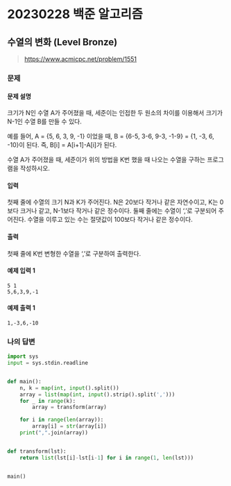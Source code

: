 # 20230228 백준 알고리즘

## 수열의 변화 (Level Bronze)
> https://www.acmicpc.net/problem/1551

### 문제
#### 문제 설명
크기가 N인 수열 A가 주어졌을 때, 세준이는 인접한 두 원소의 차이를 이용해서 크기가 N-1인 수열 B를 만들 수 있다.

예를 들어, A = {5, 6, 3, 9, -1} 이었을 때, B = {6-5, 3-6, 9-3, -1-9} = {1, -3, 6, -10}이 된다. 즉, B[i] = A[i+1]-A[i]가 된다.

수열 A가 주어졌을 때, 세준이가 위의 방법을 K번 했을 때 나오는 수열을 구하는 프로그램을 작성하시오.

#### 입력
첫째 줄에 수열의 크기 N과 K가 주어진다. N은 20보다 작거나 같은 자연수이고, K는 0보다 크거나 같고, N-1보다 작거나 같은 정수이다. 둘째 줄에는 수열이 ‘,’로 구분되어 주어진다. 수열을 이루고 있는 수는 절댓값이 100보다 작거나 같은 정수이다.

#### 출력
첫째 줄에 K번 변형한 수열을 ‘,’로 구분하여 출력한다.

#### 예제 입력 1
```
5 1
5,6,3,9,-1
```

#### 예제 출력 1
```
1,-3,6,-10
```

### 나의 답변
```python
import sys
input = sys.stdin.readline


def main():
    n, k = map(int, input().split())
    array = list(map(int, input().strip().split(',')))
    for _ in range(k):
        array = transform(array)

    for i in range(len(array)):
        array[i] = str(array[i])
    print(",".join(array))


def transform(lst):
    return list(lst[i]-lst[i-1] for i in range(1, len(lst)))


main()
```
